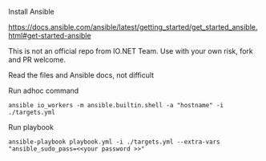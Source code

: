 Install Ansible

https://docs.ansible.com/ansible/latest/getting_started/get_started_ansible.html#get-started-ansible

This is not an official repo from IO.NET Team. Use with your own risk, fork and PR welcome.

Read the files and Ansible docs, not difficult

Run adhoc command 

`ansible io_workers -m ansible.builtin.shell -a "hostname" -i ./targets.yml`

Run playbook

`ansible-playbook playbook.yml -i ./targets.yml --extra-vars "ansible_sudo_pass=<<your password >>"`
